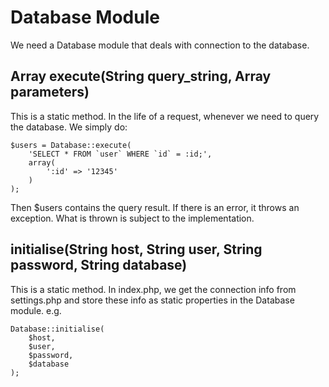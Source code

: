 Database Module
===============
We need a Database module that deals with connection to the database.

Array execute(String query\_string, Array parameters)
-----------------------------------------------------
This is a static method. In the life of a request, whenever we need to query
the database. We simply do:

	$users = Database::execute(
		'SELECT * FROM `user` WHERE `id` = :id;',
		array(
			':id' => '12345'
		)
	);

Then $users contains the query result. If there is an error, it throws an
exception. What is thrown is subject to the implementation.

initialise(String host, String user, String password, String database)
----------------------------------------------------------------------
This is a static method. In index.php, we get the connection info from
settings.php and store these info as static properties in the Database module.
e.g.

	Database::initialise(
		$host,
		$user,
		$password,
		$database
	);
